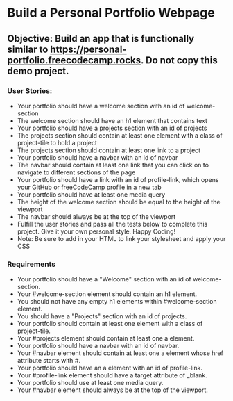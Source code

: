 # Build a Personal Portfolio Webpage
## Objective: Build an app that is functionally similar to https://personal-portfolio.freecodecamp.rocks. Do not copy this demo project.

### User Stories:

- Your portfolio should have a welcome section with an id of welcome-section
- The welcome section should have an h1 element that contains text
- Your portfolio should have a projects section with an id of projects
- The projects section should contain at least one element with a class of project-tile to hold a project
- The projects section should contain at least one link to a project
- Your portfolio should have a navbar with an id of navbar
- The navbar should contain at least one link that you can click on to navigate to different sections of the page
- Your portfolio should have a link with an id of profile-link, which opens your GitHub or freeCodeCamp profile in a new tab
- Your portfolio should have at least one media query
- The height of the welcome section should be equal to the height of the viewport
- The navbar should always be at the top of the viewport
- Fulfill the user stories and pass all the tests below to complete this project. Give it your own personal style. Happy Coding!
- Note: Be sure to add <link rel="stylesheet" href="styles.css"> in your HTML to link your stylesheet and apply your CSS

### Requirements
- Your portfolio should have a "Welcome" section with an id of welcome-section.
- Your #welcome-section element should contain an h1 element.
- You should not have any empty h1 elements within #welcome-section element.
- You should have a "Projects" section with an id of projects.
- Your portfolio should contain at least one element with a class of project-tile.
- Your #projects element should contain at least one a element.
- Your portfolio should have a navbar with an id of navbar.
- Your #navbar element should contain at least one a element whose href attribute starts with #.
- Your portfolio should have an a element with an id of profile-link.
- Your #profile-link element should have a target attribute of _blank.
- Your portfolio should use at least one media query.
- Your #navbar element should always be at the top of the viewport.
